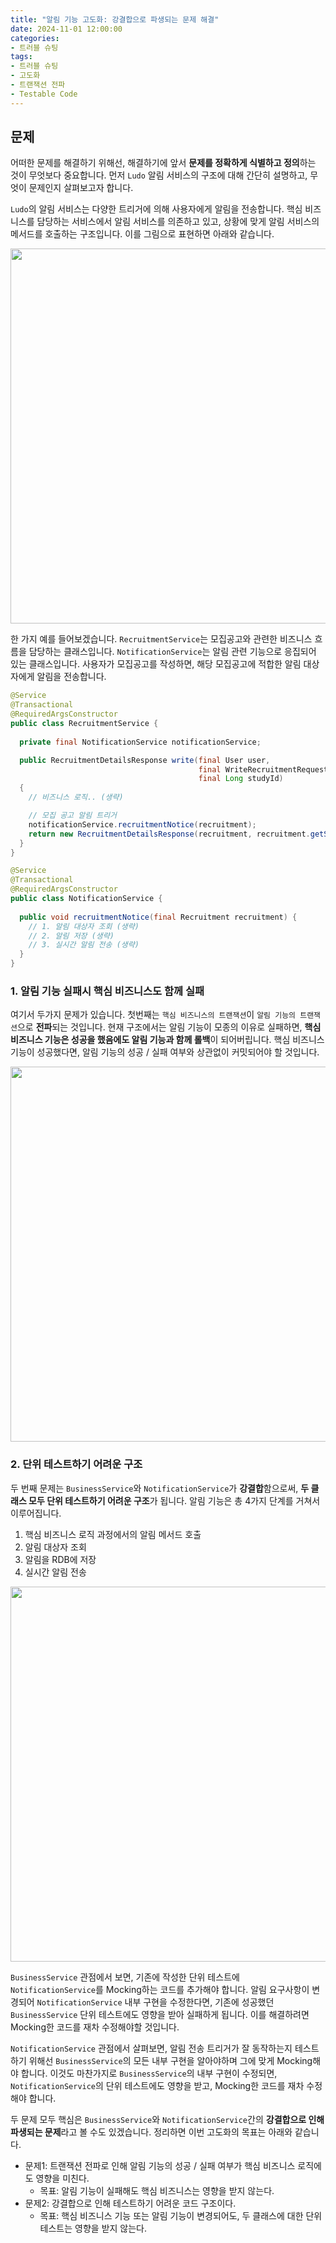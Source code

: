 ```yaml
---
title: "알림 기능 고도화: 강결합으로 파생되는 문제 해결"
date: 2024-11-01 12:00:00
categories:
- 트러블 슈팅
tags:
- 트러블 슈팅
- 고도화
- 트랜잭션 전파
- Testable Code
---
```


## 문제

어떠한 문제를 해결하기 위해선, 해결하기에 앞서 **문제를 정확하게 식별하고 정의**하는 것이 무엇보다 중요합니다. 먼저 `Ludo` 알림 서비스의 구조에 대해 간단히 설명하고, 무엇이 문제인지 살펴보고자 합니다.

`Ludo`의 알림 서비스는 다양한 트리거에 의해 사용자에게 알림을 전송합니다. 핵심 비즈니스를 담당하는 서비스에서 알림 서비스를 의존하고 있고, 상황에 맞게 알림 서비스의 메서드를 호출하는 구조입니다. 이를 그림으로 표현하면 아래와 같습니다.

<img src="https://github.com/user-attachments/assets/e3789d2e-82c6-4f2e-bd48-d3ee2546816d" width=600>

한 가지 예를 들어보겠습니다. `RecruitmentService`는 모집공고와 관련한 비즈니스 흐름을 담당하는 클래스입니다. `NotificationService`는 알림 관련 기능으로 응집되어 있는 클래스입니다. 사용자가 모집공고를 작성하면, 해당 모집공고에 적합한 알림 대상자에게 알림을 전송합니다.

```java
@Service
@Transactional
@RequiredArgsConstructor
public class RecruitmentService {
  
  private final NotificationService notificationService;

  public RecruitmentDetailsResponse write(final User user, 
                                          final WriteRecruitmentRequest request, 
                                          final Long studyId)
  {
    // 비즈니스 로직.. (생략)

    // 모집 공고 알림 트리거
    notificationService.recruitmentNotice(recruitment);
    return new RecruitmentDetailsResponse(recruitment, recruitment.getStudy());
  }
}
```

```java
@Service
@Transactional
@RequiredArgsConstructor
public class NotificationService {
  
  public void recruitmentNotice(final Recruitment recruitment) {
    // 1. 알림 대상자 조회 (생략)
    // 2. 알림 저장 (생략)
    // 3. 실시간 알림 전송 (생략)
  }
}
```

### 1.  알림 기능 실패시 핵심 비즈니스도 함께 실패
여기서 두가지 문제가 있습니다. 첫번째는 `핵심 비즈니스의 트랜잭션`이 `알림 기능의 트랜잭션`으로 **전파**되는 것입니다. 현재 구조에서는 알림 기능이 모종의 이유로 실패하면, **핵심 비즈니스 기능은 성공을 했음에도 알림 기능과 함께 롤백**이 되어버립니다. 핵심 비즈니스 기능이 성공했다면, 알림 기능의 성공 / 실패 여부와 상관없이 커밋되어야 할 것입니다.

<img src="https://github.com/user-attachments/assets/540ec6ab-a296-4ea0-ba5e-81d1c02621c2" width=600>


### 2. 단위 테스트하기 어려운 구조
두 번째 문제는 `BusinessService`와 `NotificationService`가 **강결합**함으로써, **두 클래스 모두 단위 테스트하기 어려운 구조**가 됩니다. 알림 기능은 총 4가지 단계를 거쳐서 이루어집니다.
1. 핵심 비즈니스 로직 과정에서의 알림 메서드 호출
2. 알림 대상자 조회
3. 알림을 RDB에 저장
4. 실시간 알림 전송

<img src="https://github.com/user-attachments/assets/790923d5-f349-420c-861e-8a0046f7852d" width=600>

`BusinessService` 관점에서 보면, 기존에 작성한 단위 테스트에 `NotificationService`를 Mocking하는 코드를 추가해야 합니다. 알림 요구사항이 변경되어 `NotificationService` 내부 구현을 수정한다면, 기존에 성공했던 `BusinessService` 단위 테스트에도 영향을 받아 실패하게 됩니다. 이를 해결하려면 Mocking한 코드를 재차 수정해야할 것입니다.

`NotificationService` 관점에서 살펴보면, 알림 전송 트리거가 잘 동작하는지 테스트하기 위해선 `BusinessService`의 모든 내부 구현을 알아야하며 그에 맞게 Mocking해야 합니다. 이것도 마찬가지로 `BusinessService`의 내부 구현이 수정되면, `NotificationService`의 단위 테스트에도 영향을 받고, Mocking한 코드를 재차 수정해야 합니다.

두 문제 모두 핵심은 `BusinessService`와 `NotificationService`간의 **강결합으로 인해 파생되는 문제**라고 볼 수도 있겠습니다. 정리하면 이번 고도화의 목표는 아래와 같습니다.

- 문제1: 트랜잭션 전파로 인해 알림 기능의 성공 / 실패 여부가 핵심 비즈니스 로직에도 영향을 미친다.
  - 목표: 알림 기능이 실패해도 핵심 비즈니스는 영향을 받지 않는다.
- 문제2: 강결합으로 인해 테스트하기 어려운 코드 구조이다.
  - 목표: 핵심 비즈니스 기능 또는 알림 기능이 변경되어도, 두 클래스에 대한 단위 테스트는 영향을 받지 않는다.





